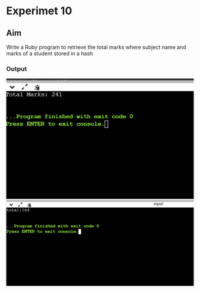 # Experimet 10

## Aim
Write a Ruby program to retrieve the total marks where subject name and marks of a student stored in a hash

### Output

![output](exp10.png)
![output](exp10a.png)

